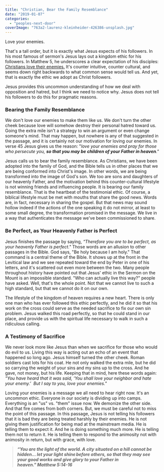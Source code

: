 ```yaml
---
title: "Christian, Bear the Family Resemblance"
date: "2019-01-07"
categories: 
  - "peoples-next-door"
coverImage: "763a2-laurenz-kleinheider-426386-unsplash.jpg"
---
```


Love your enemies.

That's a tall order, but it is exactly what Jesus expects of his followers. In his most famous of sermon's Jesus lays out a kingdom ethic for his followers. In Matthew 5, he underscores a clear expectation of his disciples: [Christians love their enemies.](https://blog.keelancook.com/2018/08/but-i-tell-you-love-your-enemies.html) It's counter intuitive, counter cultural, and seems down right backwards to what common sense would tell us. And yet, that is exactly the ethic we adopt as Christ followers.

Jesus provides this uncommon understanding of how we deal with opposition and hatred, but I think we need to notice why. Jesus does not tell his followers to do this for pragmatic reasons.

### Bearing the Family Resemblance

We don't love our enemies to make them like us. We don't turn the other cheek because love will somehow destroy their personal hatred toward us. Going the extra mile isn't a strategy to win an argument or even change someone's mind. That may happen, but nowhere is any of that suggested in the passage, and it is certainly not our motivation for loving our enemies. In verse 45 Jesus gives us the reason: "_love your enemies and pray for those who persecute you,_ **_so that you may be children of your Father in heaven_**_."_

Jesus calls us to bear the family resemblance. As Christians, we have been adopted into the family of God, and the Bible tells us in other places that we are being conformed into Christ's image. In other words, we are being transformed into the image of God's son. We too are sons and daughters of our heavenly Father, and the motivation behind this counter-cultural lifestyle is not winning friends and influencing people. It is bearing our family resemblance. That is the heartbeat of the testimonial ethic. Of course, a biblical lifestyle must be met with mouths that share the good news. Words are, in fact, necessary in sharing the gospel. But that news may sound hollow indeed if the actions of the one speaking it do not mirror, at least to some small degree, the transformation promised in the message. We live in a way that authenticates the message we've been commissioned to share.

### Be Perfect, as Your Heavenly Father is Perfect

Jesus finishes the passage by saying, _“Therefore ﻿you are to be perfect, as your heavenly Father is perfect."_ Those words are an allusion to other passages in the Bible. God says, "Be holy because I am holy." That command is a central theme of the Bible. It shows up at the front in the Levitical law and we see repeated toward the end by Peter in one of his letters, and it's scattered out even more between the two. Many people throughout history have pointed out that Jesus' ethic in the Sermon on the Mount is an impossible standard. "Who can actually live this way?" people have asked. Well, that's the whole point. Not that we cannot live to such a high standard, but that we cannot do it on our own.

The lifestyle of the kingdom of heaven requires a new heart. There is only one man who has ever followed this ethic perfectly, and he did it so that his work on the cross could serve as the needed sacrifice to fix our own sin problem. Jesus walked this road perfectly, so that he could stand in our place, and provide us with the spiritual life necessary to walk in such a ridiculous calling.

### A Testimony of Sacrifice

We never look more like Jesus than when we sacrifice for those who would do evil to us. Living this way is acting out an echo of an event that happened so long ago. Jesus himself turned the other cheek. Roman soldiers cast lots for his coat. He not only walked the extra mile, but he did so carrying the weight of your sins and my sins up to the cross. And he gave, not money, but his life. Keeping that in mind, here these words again: _"You have heard that it was said, ‘You shall love your neighbor and hate your enemy.’  But I say to you, love your enemies."_

Loving your enemies is a message we all need to hear right now. It's an uncommon ethic. Everyone in our society is dividing up into camps. Everything is an "us" vs. "them" issue now. We demonize the other side. And that fire comes from both corners. But, we must be careful not to miss the point of this passage. In this passage, Jesus is not telling his followers that it is bad they are being treated harshly by their enemies. He is not giving them justification for being mad at the mainstream media. He is telling them to expect it. And he is doing something much more. He is telling them not to return it. He is telling them to respond to the animosity not with animosity in return, but with grace, with love.

> **_“You are the light of the world. A city situated on a hill cannot be hidden... let your light shine before others, so that they may see your good works and give glory to your Father in heaven." Matthew 5:14-16_**
